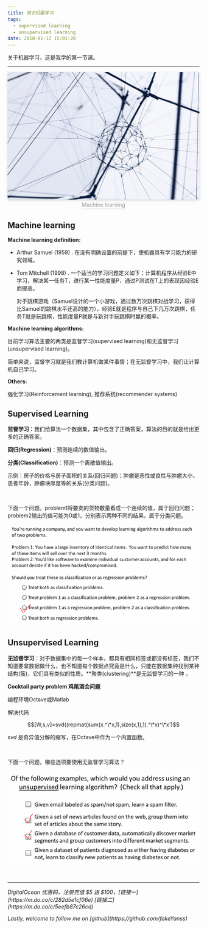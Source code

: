 ```yaml
---
title: 初识机器学习
tags:
  - supervised learning
  - unsupervised learning
date: 2018-01-12 15:01:20
---
```

关于机器学习，这是我学的第一节课。

<!-- more -->

---

<center>
    <img style="border-radius: 0.3125em; box-shadow: 0 2px 4px 0 rgba(34,36,38,.12),0 2px 10px 0 rgba(34,36,38,.08);" 
    src="https://raw.githubusercontent.com/fakeYanss/imgplace/master/2019/20190502110338.png">
    <div style="border-bottom: 1px solid #d9d9d9; display: inline-block; color: #999; padding: 2px;">Machine learning</div>
</center>

## Machine learning

**Machine learning definition:**

* Arthur Samuel (1959) . 在没有明确设置的前提下，使机器具有学习能力的研究领域。

* Tom Mitchell (1998) . 一个适当的学习问题定义如下：计算机程序从经验E中学习，解决某一任务T，进行某一性能度量P，通过P测试在T上的表现因经验E而提高。

  对于跳棋游戏（Samuel设计的一个小游戏，通过数万次跳棋对战学习，获得比Samuel的跳棋水平还高的能力），经验E就是程序与自己下几万次跳棋，任务T就是玩跳棋，性能度量P就是与新对手玩跳棋时赢的概率。

**Machine learning algorithms:**

目前学习算法主要的两类是监督学习(supervised learning)和无监督学习(unsupervised learning)。

简单来说，监督学习就是我们教计算机做某件事情；在无监督学习中，我们让计算机自己学习。

**Others:**

强化学习(Reinforcement learning), 推荐系统(recommender systems)

## Supervised Learning

**监督学习**：我们给算法一个数据集，其中包含了正确答案，算法的目的就是给出更多的正确答案。

**回归(Regression)**：预测连续的数值输出。

**分类(Classification)**：预测一个离散值输出。

示例：房子的价格与房子面积的关系(回归问题)；肿瘤是恶性或良性与肿瘤大小，患者年龄，肿瘤块厚度等的关系(分类问题)。

<br>

下面一个问题。problem1将要卖的货物数量看成一个连续的值，属于回归问题；problem2输出的值可能为0或1，分别表示两种不同的结果，属于分类问题。

![ML1](https://raw.githubusercontent.com/fakeYanss/imgplace/master/2019/20190429231017.png)

## Unsupervised Learning

**无监督学习**：对于数据集中的每一个样本，都具有相同标签或都没有标签，我们不知道要拿数据做什么，也不知道每个数据点究竟是什么，只能在数据集种找到某种结构(簇)，它们具有类似的性质。**聚类(clustering)**是无监督学习的一种 。

**Cocktail party problem 鸡尾酒会问题**

编程环境Octave或Matlab

解决代码

$$[W,s,v]=svd((repmat(sum(x.^\*x,1),size(x,1),1).^\*x)^\*x')$$

$svd$ 是奇异值分解的缩写，在Octave中作为一个内置函数。

<br>

下面一个问题，哪些选项要使用无监督学习算法？

![ML2](https://raw.githubusercontent.com/fakeYanss/imgplace/master/2019/20190429231037.png)

<br>

---

<p id="div-border-left-red"><i>DigitalOcean 优惠码，注册充值 $5 送 $100，[链接一](https://m.do.co/c/282d5e1cf06e) [链接二](https://m.do.co/c/5eefb87c26cd)</i></p>
<p id="div-border-left-red"><i>Lastly, welcome to follow me on [github](https://github.com/fakeYanss)</i></p>